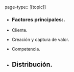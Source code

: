 page-type:: [[topic]]
- ### Factores principales:.

- Cliente.

- Creación y captura de valor.

- Competencia.

- Distribución.
  - 


